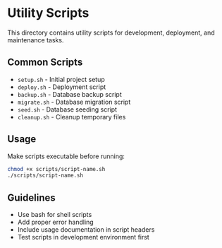 # Utility Scripts

This directory contains utility scripts for development, deployment, and maintenance tasks.

## Common Scripts

- `setup.sh` - Initial project setup
- `deploy.sh` - Deployment script
- `backup.sh` - Database backup script
- `migrate.sh` - Database migration script
- `seed.sh` - Database seeding script
- `cleanup.sh` - Cleanup temporary files

## Usage

Make scripts executable before running:
```bash
chmod +x scripts/script-name.sh
./scripts/script-name.sh
```

## Guidelines

- Use bash for shell scripts
- Add proper error handling
- Include usage documentation in script headers
- Test scripts in development environment first
